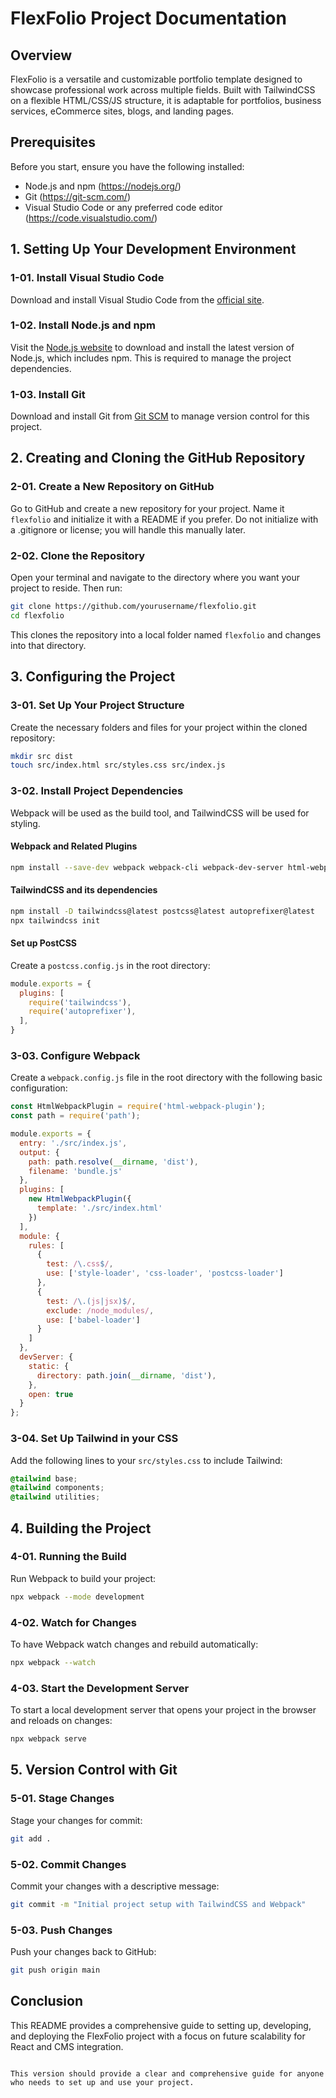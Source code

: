 
# FlexFolio Project Documentation

## Overview
FlexFolio is a versatile and customizable portfolio template designed to showcase professional work across multiple fields. Built with TailwindCSS on a flexible HTML/CSS/JS structure, it is adaptable for portfolios, business services, eCommerce sites, blogs, and landing pages.

## Prerequisites
Before you start, ensure you have the following installed:
- Node.js and npm (https://nodejs.org/)
- Git (https://git-scm.com/)
- Visual Studio Code or any preferred code editor (https://code.visualstudio.com/)

## 1. Setting Up Your Development Environment

### 1-01. Install Visual Studio Code
Download and install Visual Studio Code from the [official site](https://code.visualstudio.com/).

### 1-02. Install Node.js and npm
Visit the [Node.js website](https://nodejs.org/en/) to download and install the latest version of Node.js, which includes npm. This is required to manage the project dependencies.

### 1-03. Install Git
Download and install Git from [Git SCM](https://git-scm.com/) to manage version control for this project.

## 2. Creating and Cloning the GitHub Repository

### 2-01. Create a New Repository on GitHub
Go to GitHub and create a new repository for your project. Name it `flexfolio` and initialize it with a README if you prefer. Do not initialize with a .gitignore or license; you will handle this manually later.

### 2-02. Clone the Repository
Open your terminal and navigate to the directory where you want your project to reside. Then run:
```bash
git clone https://github.com/yourusername/flexfolio.git
cd flexfolio
```
This clones the repository into a local folder named `flexfolio` and changes into that directory.

## 3. Configuring the Project

### 3-01. Set Up Your Project Structure
Create the necessary folders and files for your project within the cloned repository:
```bash
mkdir src dist
touch src/index.html src/styles.css src/index.js
```

### 3-02. Install Project Dependencies
Webpack will be used as the build tool, and TailwindCSS will be used for styling.

#### Webpack and Related Plugins
```bash
npm install --save-dev webpack webpack-cli webpack-dev-server html-webpack-plugin
```

#### TailwindCSS and its dependencies
```bash
npm install -D tailwindcss@latest postcss@latest autoprefixer@latest
npx tailwindcss init
```

#### Set up PostCSS
Create a `postcss.config.js` in the root directory:
```javascript
module.exports = {
  plugins: [
    require('tailwindcss'),
    require('autoprefixer'),
  ],
}
```

### 3-03. Configure Webpack
Create a `webpack.config.js` file in the root directory with the following basic configuration:
```javascript
const HtmlWebpackPlugin = require('html-webpack-plugin');
const path = require('path');

module.exports = {
  entry: './src/index.js',
  output: {
    path: path.resolve(__dirname, 'dist'),
    filename: 'bundle.js'
  },
  plugins: [
    new HtmlWebpackPlugin({
      template: './src/index.html'
    })
  ],
  module: {
    rules: [
      {
        test: /\.css$/,
        use: ['style-loader', 'css-loader', 'postcss-loader']
      },
      {
        test: /\.(js|jsx)$/,
        exclude: /node_modules/,
        use: ['babel-loader']
      }
    ]
  },
  devServer: {
    static: {
      directory: path.join(__dirname, 'dist'),
    },
    open: true
  }
};
```

### 3-04. Set Up Tailwind in your CSS
Add the following lines to your `src/styles.css` to include Tailwind:
```css
@tailwind base;
@tailwind components;
@tailwind utilities;
```

## 4. Building the Project

### 4-01. Running the Build
Run Webpack to build your project:
```bash
npx webpack --mode development
```

### 4-02. Watch for Changes
To have Webpack watch changes and rebuild automatically:
```bash
npx webpack --watch
```

### 4-03. Start the Development Server
To start a local development server that opens your project in the browser and reloads on changes:
```bash
npx webpack serve
```

## 5. Version Control with Git

### 5-01. Stage Changes
Stage your changes for commit:
```bash
git add .
```

### 5-02. Commit Changes
Commit your changes with a descriptive message:
```bash
git commit -m "Initial project setup with TailwindCSS and Webpack"
```

### 5-03. Push Changes
Push your changes back to GitHub:
```bash
git push origin main
```

## Conclusion
This README provides a comprehensive guide to setting up, developing, and deploying the FlexFolio project with a focus on future scalability for React and CMS integration.
```

This version should provide a clear and comprehensive guide for anyone who needs to set up and use your project.